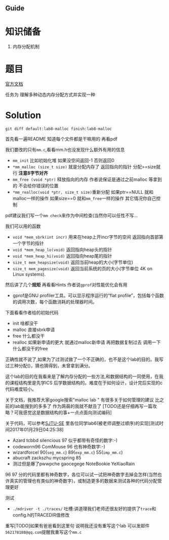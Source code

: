 Guide
---

# 知识储备

  1. 内存分配机制

# 题目

  [官方文档](http://csapp.cs.cmu.edu/3e/malloclab.pdf)

任务为 理解多种动态内存分配方式并实现一种

# Solution

`git diff default:lab8-malloc finish:lab8-malloc`

首先看一遍README 知道每个文件都是干嘛用的 再看pdf

我们要改的只有`mm.c`,看看mm.h也没发现什么额外有用的信息

 * `mm_init` 比如初始化堆 如果没空间返回-1 否则返回0
 * `*mm_malloc (size_t size)` 就是分配内存了 返回指向的指针 分配>=size就行 **注意8字节对齐**
 * `mm_free (void *ptr)` 释放指向的内存 作者说保证是通过之前malloc 等拿到的 不会给你错误的位置
 * `*mm_realloc(void *ptr, size_t size)`重新分配 如果ptr==NULL 就和malloc一样的操作 如果size==0 就和`mm_free`一样的操作 其它情况你自己控制

pdf建议我们写一个`mm check`来作为中间检查(当然你可以任性不写...

我们可以用的函数
 * `void *mem_sbrk(int incr)` 用来在heap上开incr字节的空间 返回指向首部第一个字节的指针
 * `void *mem_heap_lo(void)` 返回指向heap头的指针
 * `void *mem_heap_hi(void)` 返回指向heap尾的指针
 * `size_t mem_heapsize(void)` 返回当前heap的大小(字节单位)
 * `size_t mem_pagesize(void)` 返回当前系统的页的大小(字节单位 4K on Linux systems).

然后讲了几个**规矩**  再看看Hints 作者说`gprof`对性能优化会有用
 * gprof是GNU profiler工具。可以显示程序运行的“flat profile”，包括每个函数的调用次数，每个函数消耗的处理器时间。

下面看看作者给的初始代码
 * init 啥都没干
 * malloc 直接sbrk申请
 * free 什么都没干
 * realloc 如果新申请的更大 就通过malloc新申请 再把数据复制过去 调用一下什么都没干的free

正确性就不说了,如果为了过测试做了一个不正确的，也不是这个lab的目的。我写过三种分配()，猜也猜得到，未曾拿到满分。

这个lab的目的在我看来是了解内存分配的一些方法,和数据结构的一同使用，在我的课程结构里是先学ICS 后学数据结构的。难度在于如何设计，设计完后实现的c代码难度较小。

关于文档，我推荐大家google搜索"malloc lab " 有很多关于如何管理的建议 比之前的lab能搜到的多多了 作为蒟蒻的我就不献丑了 [TODO还是仔细再写一篇攻略？可我感觉这是数据结构的事+一点点面向测试编码]

关于代码，可以参考[SJTU-SE](https://github.com/SJTU-SE/awesome-se) 里各位同学lab6(被老师调整过顺序)的实现[测试时间2017年01月29日04:25:38]
 * Azard tcbbd silencious 97 似乎都带有奇怪的数字:-) 
 * codeworm96 ComMouse 96 也有神奇数字:-)
 * wizardforcel 90(`seg_mm.c`) 89(`exp_mm.c`) 55(`imp_mm.c`) 
 * abucraft zackszhu mycspring 85
 * 测过但是爆了pwwpche gaocegege NoteBookie YeXiaoRain

96 97 分的代码里都有神奇数字，各位可以试一试把神奇数字去掉会怎样(当然也许真实的管理也有类似的神奇数字)，或制造更多的数据来测试各种的代码分配管理更好

测试
 * `./mdriver -t ./traces/` 吐槽:讲道理我们老师还很友好的提供了`trace`和config.h的TRACEDIR值修改

重写[TODO]如果有爸爸看到这里句 说明我还没有重写这个lab 可以发邮件`562178188@qq.com`提醒我重写这个`mm.c`

